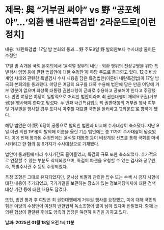 # **제목: 與 “거부권 써야” vs 野 “공포해야”…‘외환 뺀 내란특검법’ 2라운드로[이런정치]**

  내용: ‘내란특검법’ 17일 밤 본회의 통과… 野 주도9일 野 발의안보다 수사대상 줄어든 수정안

17일 밤 속개된 국회 본회의에서 ‘윤석열 정부의 내란ㆍ외환 행위의 진상규명을 위한 특별검사 임명 등에 관한 법률안에 대한 수정안’이 야당 주도로 통과되고 있다. 12·3 비상계엄 사태와 관련한 특별검사 수사 내용을 담은 특검법안(이른바 내란특검법)이 17일 밤 국회 본회의를 통과했다. 야당은 여당의 요구를 대폭 수용해 법안에 담은 만큼 여당에 거부 명분이 없으며 최상목 대통령 권한대행이 곧바로 수용하고 공포해야 한다고 주장했다. 반면 여당은 야당이 일방적으로 처리한 법안이라며 최 권한대행이 재의요구권(거부권)을 행사해야 한다고 맞섰다. 두 번째 내란특검법도 최 권한대행의 거부권 행사 여부 및 거부권을 행사할 경우 또다시 마주할 재표결 국면을 둘러싸고 ‘2라운드’로 향하게 됐다.

해당 법안은 야(野) 6당이 공동으로 발의한 법안과 비교해 수사대상이 축소됐다. 지난 9일 야권 의원 191명이 발의에 이름을 올린 기존 법안에는 총 11가지 수사대상이 담겼었다. 이에 반해 통과된 수정안에는 윤석열 대통령 등이 비상계엄 선포를 통해 국회를 마비시키려고 한 혐의 등 6가지가 수사대상으로 기재됐다.

법안이 통과됨에 따라 수사기간도 줄어들었고, 특검의 규모 또한 축소되었다. 추가적으로 연장할 수 있는 부분도 삭제되었으며, 특검이 파견을 요청할 수 있는 검사와 공무원 수, 특별수사관 수 등도 수정되었다.

특정 조항은 그대로 유지되었지만, 군사상 비밀과 관련한 압수 또는 수색 시 금지 사항에 대한 내용이 추가되었고, 국가기밀을 보관하는 장소에 있는 정보저장매체에 대한 검색 대상 기간 등에 대한 내용도 담겼다.

또한, 법안 통과 후 여당은 최 권한대행에게 거부권 행사를 요청했고, 이에 대해 국민의힘은 야당의 수정안이 여전히 반헌법적 독소조항이 많이 남아 있다며 반발했다. 함께 논의된 협상이 결렬된 후에도 양측의 입장은 여전히 이견을 가지고 있다.

  **날짜: 2025년 01월 18일 오전 1시 11분**